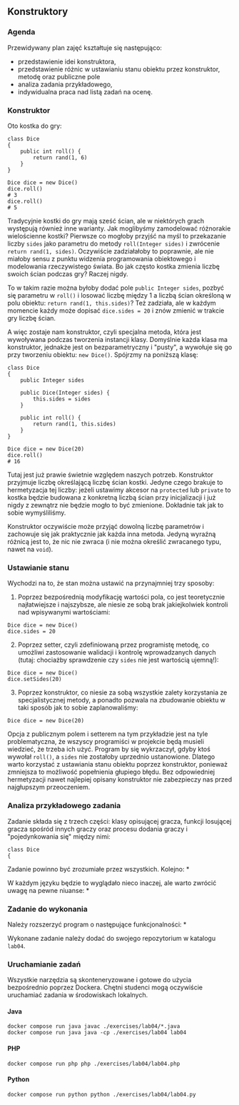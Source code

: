 ## Konstruktory

### Agenda
Przewidywany plan zajęć kształtuje się następująco:
* przedstawienie idei konstruktora,
* przedstawienie różnic w ustawianiu stanu obiektu przez konstruktor, metodę oraz publiczne pole
* analiza zadania przykładowego,
* indywidualna praca nad listą zadań na ocenę.

### Konstruktor
Oto kostka do gry:
```
class Dice
{
    public int roll() {
        return rand(1, 6)
    }
}

Dice dice = new Dice()
dice.roll()
# 3
dice.roll()
# 5
```

Tradycyjnie kostki do gry mają sześć ścian, ale w niektórych grach występują również inne warianty. Jak moglibyśmy zamodelować różnorakie wielościenne kostki? Pierwsze co mogłoby przyjść na myśl to przekazanie liczby `sides` jako parametru do metody `roll(Integer sides)` i zwrócenie `return rand(1, sides)`. Oczywiście zadziałałoby to poprawnie, ale nie miałoby sensu z punktu widzenia programowania obiektowego i modelowania rzeczywistego świata. Bo jak często kostka zmienia liczbę swoich ścian podczas gry? Raczej nigdy.

To w takim razie można byłoby dodać pole `public Integer sides`, pozbyć się parametru w `roll()` i losować liczbę między 1 a liczbą ścian określoną w polu obiektu: `return rand(1, this.sides)`? Też zadziała, ale w każdym momencie każdy może dopisać `dice.sides = 20` i znów zmienić w trakcie gry liczbę ścian.

A więc zostaje nam konstruktor, czyli specjalna metoda, która jest wywoływana podczas tworzenia instancji klasy. Domyślnie każda klasa ma konstruktor, jednakże jest on bezparametryczny i "pusty", a wywołuje się go przy tworzeniu obiektu: `new Dice()`. Spójrzmy na poniższą klasę:

```
class Dice
{
    public Integer sides
    
    public Dice(Integer sides) {
        this.sides = sides
    }
    
    public int roll() {
        return rand(1, this.sides)
    }
}

Dice dice = new Dice(20)
dice.roll()
# 16
```

Tutaj jest już prawie świetnie względem naszych potrzeb. Konstruktor przyjmuje liczbę określającą liczbę ścian kostki. Jedyne czego brakuje to hermetyzacja tej liczby: jeżeli ustawimy akcesor na `protected` lub `private` to kostka będzie budowana z konkretną liczbą ścian przy inicjalizacji i już nigdy z zewnątrz nie będzie mogło to być zmienione. Dokładnie tak jak to sobie wymyśliliśmy.

Konstruktor oczywiście może przyjąć dowolną liczbę parametrów i zachowuje się jak praktycznie jak każda inna metoda. Jedyną wyraźną różnicą jest to, że nic nie zwraca (i nie można określić zwracanego typu, nawet na `void`). 

### Ustawianie stanu
Wychodzi na to, że stan można ustawić na przynajmniej trzy sposoby:
1. Poprzez bezpośrednią modyfikację wartości pola, co jest teoretycznie najłatwiejsze i najszybsze, ale niesie ze sobą brak jakiejkolwiek kontroli nad wpisywanymi wartościami: 
```
Dice dice = new Dice()
dice.sides = 20
```

2. Poprzez setter, czyli zdefiniowaną przez programistę metodę, co umożliwi zastosowanie walidacji i kontrolę wprowadzanych danych (tutaj: chociażby sprawdzenie czy `sides` nie jest wartością ujemną!):
```
Dice dice = new Dice()
dice.setSides(20)
```

3. Poprzez konstruktor, co niesie za sobą wszystkie zalety korzystania ze specjalistycznej metody, a ponadto pozwala na zbudowanie obiektu w taki sposób jak to sobie zaplanowaliśmy:
```
Dice dice = new Dice(20)
```

Opcja z publicznym polem i setterem na tym przykładzie jest na tyle problematyczna, że wszyscy programiści w projekcie będą musieli wiedzieć, że trzeba ich użyć. Program by się wykrzaczył, gdyby ktoś wywołał `roll()`, a `sides` nie zostałoby uprzednio ustanowione. Dlatego warto korzystać z ustawiania stanu obiektu poprzez konstruktor, ponieważ zmniejsza to możliwość popełnienia głupiego błędu. Bez odpowiedniej hermetyzacji nawet najlepiej opisany konstruktor nie zabezpieczy nas przed najgłupszym przeoczeniem.

### Analiza przykładowego zadania
Zadanie składa się z trzech części: klasy opisującej gracza, funkcji losującej gracza spośród innych graczy oraz procesu dodania graczy i "pojedynkowania się" między nimi:
```
class Dice
{
```

Zadanie powinno być zrozumiałe przez wszystkich. Kolejno:
* 

W każdym języku będzie to wyglądało nieco inaczej, ale warto zwrócić uwagę na pewne niuanse:
* 

### Zadanie do wykonania
Należy rozszerzyć program o następujące funkcjonalności:
* 

Wykonane zadanie należy dodać do swojego repozytorium w katalogu `lab04`.

### Uruchamianie zadań
Wszystkie narzędzia są skonteneryzowane i gotowe do użycia bezpośrednio poprzez Dockera. Chętni studenci mogą oczywiście uruchamiać zadania w środowiskach lokalnych.

#### Java
```
docker compose run java javac ./exercises/lab04/*.java
docker compose run java java -cp ./exercises/lab04 lab04
```

#### PHP
```
docker compose run php php ./exercises/lab04/lab04.php
```

#### Python
```
docker compose run python python ./exercises/lab04/lab04.py
```
